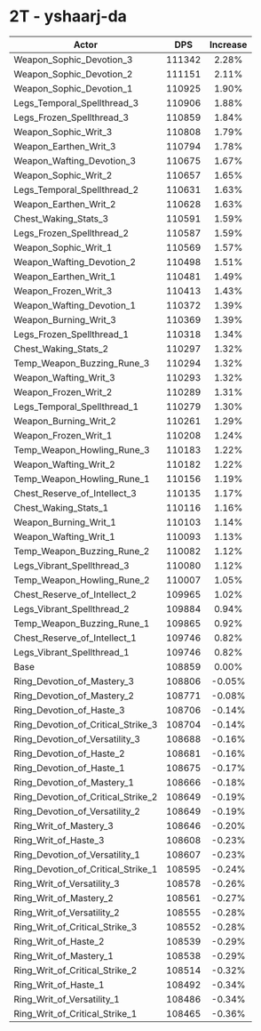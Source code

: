 # 2T - yshaarj-da
| Actor | DPS | Increase |
|---|:---:|:---:|
|Weapon_Sophic_Devotion_3|111342|2.28%|
|Weapon_Sophic_Devotion_2|111151|2.11%|
|Weapon_Sophic_Devotion_1|110925|1.90%|
|Legs_Temporal_Spellthread_3|110906|1.88%|
|Legs_Frozen_Spellthread_3|110859|1.84%|
|Weapon_Sophic_Writ_3|110808|1.79%|
|Weapon_Earthen_Writ_3|110794|1.78%|
|Weapon_Wafting_Devotion_3|110675|1.67%|
|Weapon_Sophic_Writ_2|110657|1.65%|
|Legs_Temporal_Spellthread_2|110631|1.63%|
|Weapon_Earthen_Writ_2|110628|1.63%|
|Chest_Waking_Stats_3|110591|1.59%|
|Legs_Frozen_Spellthread_2|110587|1.59%|
|Weapon_Sophic_Writ_1|110569|1.57%|
|Weapon_Wafting_Devotion_2|110498|1.51%|
|Weapon_Earthen_Writ_1|110481|1.49%|
|Weapon_Frozen_Writ_3|110413|1.43%|
|Weapon_Wafting_Devotion_1|110372|1.39%|
|Weapon_Burning_Writ_3|110369|1.39%|
|Legs_Frozen_Spellthread_1|110318|1.34%|
|Chest_Waking_Stats_2|110297|1.32%|
|Temp_Weapon_Buzzing_Rune_3|110294|1.32%|
|Weapon_Wafting_Writ_3|110293|1.32%|
|Weapon_Frozen_Writ_2|110289|1.31%|
|Legs_Temporal_Spellthread_1|110279|1.30%|
|Weapon_Burning_Writ_2|110261|1.29%|
|Weapon_Frozen_Writ_1|110208|1.24%|
|Temp_Weapon_Howling_Rune_3|110183|1.22%|
|Weapon_Wafting_Writ_2|110182|1.22%|
|Temp_Weapon_Howling_Rune_1|110156|1.19%|
|Chest_Reserve_of_Intellect_3|110135|1.17%|
|Chest_Waking_Stats_1|110116|1.16%|
|Weapon_Burning_Writ_1|110103|1.14%|
|Weapon_Wafting_Writ_1|110093|1.13%|
|Temp_Weapon_Buzzing_Rune_2|110082|1.12%|
|Legs_Vibrant_Spellthread_3|110080|1.12%|
|Temp_Weapon_Howling_Rune_2|110007|1.05%|
|Chest_Reserve_of_Intellect_2|109965|1.02%|
|Legs_Vibrant_Spellthread_2|109884|0.94%|
|Temp_Weapon_Buzzing_Rune_1|109865|0.92%|
|Chest_Reserve_of_Intellect_1|109746|0.82%|
|Legs_Vibrant_Spellthread_1|109746|0.82%|
|Base|108859|0.00%|
|Ring_Devotion_of_Mastery_3|108806|-0.05%|
|Ring_Devotion_of_Mastery_2|108771|-0.08%|
|Ring_Devotion_of_Haste_3|108706|-0.14%|
|Ring_Devotion_of_Critical_Strike_3|108704|-0.14%|
|Ring_Devotion_of_Versatility_3|108688|-0.16%|
|Ring_Devotion_of_Haste_2|108681|-0.16%|
|Ring_Devotion_of_Haste_1|108675|-0.17%|
|Ring_Devotion_of_Mastery_1|108666|-0.18%|
|Ring_Devotion_of_Critical_Strike_2|108649|-0.19%|
|Ring_Devotion_of_Versatility_2|108649|-0.19%|
|Ring_Writ_of_Mastery_3|108646|-0.20%|
|Ring_Writ_of_Haste_3|108608|-0.23%|
|Ring_Devotion_of_Versatility_1|108607|-0.23%|
|Ring_Devotion_of_Critical_Strike_1|108595|-0.24%|
|Ring_Writ_of_Versatility_3|108578|-0.26%|
|Ring_Writ_of_Mastery_2|108561|-0.27%|
|Ring_Writ_of_Versatility_2|108555|-0.28%|
|Ring_Writ_of_Critical_Strike_3|108552|-0.28%|
|Ring_Writ_of_Haste_2|108539|-0.29%|
|Ring_Writ_of_Mastery_1|108538|-0.29%|
|Ring_Writ_of_Critical_Strike_2|108514|-0.32%|
|Ring_Writ_of_Haste_1|108492|-0.34%|
|Ring_Writ_of_Versatility_1|108486|-0.34%|
|Ring_Writ_of_Critical_Strike_1|108465|-0.36%|
